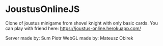 # JoustusOnlineJS

Clone of joustus minigame from shovel knight with only basic cards. You can play with friend here: https://joustus-online.herokuapp.com/

Server made by: Sum Piotr
WebGL made by: Mateusz Obirek
